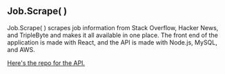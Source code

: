 ## Job.Scrape( )

Job.Scrape( ) scrapes job information from Stack Overflow, Hacker News, and TripleByte and makes it all
available in one place. The front end of the application is made with React, and the API is made with
Node.js, MySQL, and AWS.

[Here's the repo for the API.](https://github.com/ndeom/Job.Scrape-API)
